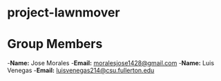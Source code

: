 # project-lawnmover

# Group Members 
-**Name:** Jose Morales 
-**Email:** moralesjose1428@gmail.com
-**Name:** Luis Venegas
-**Email:** luisvenegas214@csu.fullerton.edu
